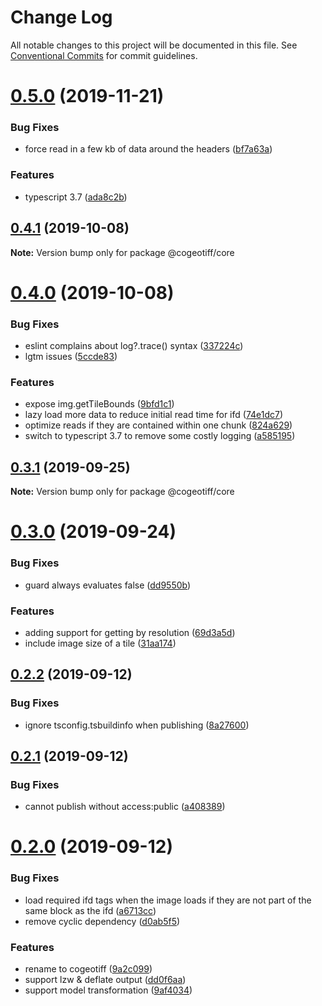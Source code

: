 # Change Log

All notable changes to this project will be documented in this file.
See [Conventional Commits](https://conventionalcommits.org) for commit guidelines.

# [0.5.0](https://github.com/blacha/coginfo/compare/v0.4.1...v0.5.0) (2019-11-21)


### Bug Fixes

* force read in a few kb of data around the headers ([bf7a63a](https://github.com/blacha/coginfo/commit/bf7a63a))


### Features

* typescript 3.7 ([ada8c2b](https://github.com/blacha/coginfo/commit/ada8c2b))





## [0.4.1](https://github.com/blacha/coginfo/compare/v0.4.0...v0.4.1) (2019-10-08)

**Note:** Version bump only for package @cogeotiff/core





# [0.4.0](https://github.com/blacha/coginfo/compare/v0.3.1...v0.4.0) (2019-10-08)


### Bug Fixes

* eslint complains about log?.trace() syntax ([337224c](https://github.com/blacha/coginfo/commit/337224c))
* lgtm issues ([5ccde83](https://github.com/blacha/coginfo/commit/5ccde83))


### Features

* expose img.getTileBounds ([9bfd1c1](https://github.com/blacha/coginfo/commit/9bfd1c1))
* lazy load more data to reduce initial read time for ifd ([74e1dc7](https://github.com/blacha/coginfo/commit/74e1dc7))
* optimize reads if they are contained within one chunk ([824a629](https://github.com/blacha/coginfo/commit/824a629))
* switch to typescript 3.7 to remove some costly logging ([a585195](https://github.com/blacha/coginfo/commit/a585195))





## [0.3.1](https://github.com/blacha/coginfo/compare/v0.3.0...v0.3.1) (2019-09-25)

**Note:** Version bump only for package @cogeotiff/core





# [0.3.0](https://github.com/blacha/coginfo/compare/v0.2.3...v0.3.0) (2019-09-24)


### Bug Fixes

* guard always evaluates false ([dd9550b](https://github.com/blacha/coginfo/commit/dd9550b))


### Features

* adding support for getting by resolution ([69d3a5d](https://github.com/blacha/coginfo/commit/69d3a5d))
* include image size of a tile ([31aa174](https://github.com/blacha/coginfo/commit/31aa174))





## [0.2.2](https://github.com/blacha/coginfo/compare/v0.2.1...v0.2.2) (2019-09-12)


### Bug Fixes

* ignore tsconfig.tsbuildinfo when publishing ([8a27600](https://github.com/blacha/coginfo/commit/8a27600))





## [0.2.1](https://github.com/blacha/coginfo/compare/v0.2.0...v0.2.1) (2019-09-12)


### Bug Fixes

* cannot publish without access:public ([a408389](https://github.com/blacha/coginfo/commit/a408389))





# [0.2.0](https://github.com/blacha/coginfo/compare/v0.0.12...v0.2.0) (2019-09-12)


### Bug Fixes

* load required ifd tags when the image loads if they are not part of the same block as the ifd ([a6713cc](https://github.com/blacha/coginfo/commit/a6713cc))
* remove cyclic dependency ([d0ab5f5](https://github.com/blacha/coginfo/commit/d0ab5f5))


### Features

* rename to cogeotiff ([9a2c099](https://github.com/blacha/coginfo/commit/9a2c099))
* support lzw & deflate output ([dd0f6aa](https://github.com/blacha/coginfo/commit/dd0f6aa))
* support model transformation ([9af4034](https://github.com/blacha/coginfo/commit/9af4034))
